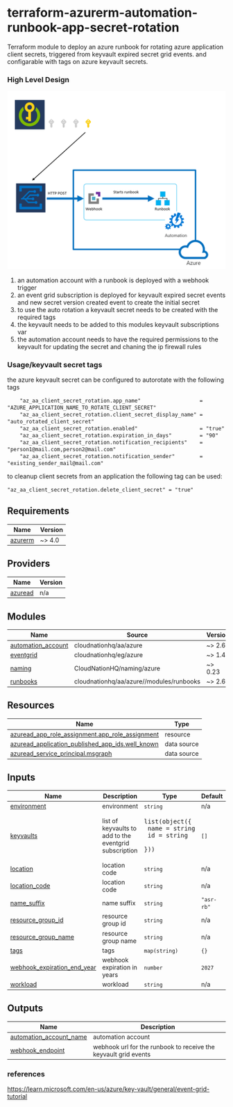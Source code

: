 # terraform-azurerm-automation-runbook-app-secret-rotation
Terraform module to deploy an azure runbook for rotating azure application client secrets, triggered from keyvault expired secret grid events.
and configarable with tags on azure keyvault secrets.

### High Level Design

![Solution high Level Design](./media/high_level_design.png)

1. an automation account with a runbook is deployed with a webhook trigger
2. an event grid subscription is deployed for keyvault expired secret events and
   new secret version created event to create the initial secret
3. to use the auto rotation a keyvault secret needs to be created with the required tags
4. the keyvault needs to be added to this modules keyvault subscriptions var
5. the automation account needs to have the required permissions to the keyvault for updating the secret and chaning the ip firewall rules

### Usage/keyvault secret tags

the azure keyvault secret can be configured to autorotate with the following tags

```
    "az_aa_client_secret_rotation.app_name"                   = "AZURE_APPLICATION_NAME_TO_ROTATE_CLIENT_SECRET"
    "az_aa_client_secret_rotation.client_secret_display_name" = "auto_rotated_client_secret"
    "az_aa_client_secret_rotation.enabled"                    = "true"
    "az_aa_client_secret_rotation.expiration_in_days"         = "90"
    "az_aa_client_secret_rotation.notification_recipients"    = "person1@mail.com,person2@mail.com"
    "az_aa_client_secret_rotation.notification_sender"        = "existing_sender_mail@mail.com"
```

to cleanup  client secrets from an application the following tag can be used:

```
"az_aa_client_secret_rotation.delete_client_secret" = "true"
```


<!-- BEGIN_TF_DOCS -->
## Requirements

| Name | Version |
|------|---------|
| <a name="requirement_azurerm"></a> [azurerm](#requirement\_azurerm) | ~> 4.0 |

## Providers

| Name | Version |
|------|---------|
| <a name="provider_azuread"></a> [azuread](#provider\_azuread) | n/a |

## Modules

| Name | Source | Version |
|------|--------|---------|
| <a name="module_automation_account"></a> [automation\_account](#module\_automation\_account) | cloudnationhq/aa/azure | ~> 2.6 |
| <a name="module_eventgrid"></a> [eventgrid](#module\_eventgrid) | cloudnationhq/eg/azure | ~> 1.4 |
| <a name="module_naming"></a> [naming](#module\_naming) | CloudNationHQ/naming/azure | ~> 0.23 |
| <a name="module_runbooks"></a> [runbooks](#module\_runbooks) | cloudnationhq/aa/azure//modules/runbooks | ~> 2.6 |

## Resources

| Name | Type |
|------|------|
| [azuread_app_role_assignment.app_role_assignment](https://registry.terraform.io/providers/hashicorp/azuread/latest/docs/resources/app_role_assignment) | resource |
| [azuread_application_published_app_ids.well_known](https://registry.terraform.io/providers/hashicorp/azuread/latest/docs/data-sources/application_published_app_ids) | data source |
| [azuread_service_principal.msgraph](https://registry.terraform.io/providers/hashicorp/azuread/latest/docs/data-sources/service_principal) | data source |

## Inputs

| Name | Description | Type | Default | Required |
|------|-------------|------|---------|:--------:|
| <a name="input_environment"></a> [environment](#input\_environment) | environment | `string` | n/a | yes |
| <a name="input_keyvaults"></a> [keyvaults](#input\_keyvaults) | list of keyvaults to add to the eventgrid subscription | <pre>list(object({<br/>    name = string<br/>    id   = string<br/>  }))</pre> | `[]` | no |
| <a name="input_location"></a> [location](#input\_location) | location code | `string` | n/a | yes |
| <a name="input_location_code"></a> [location\_code](#input\_location\_code) | location code | `string` | n/a | yes |
| <a name="input_name_suffix"></a> [name\_suffix](#input\_name\_suffix) | name suffix | `string` | `"asr-rb"` | no |
| <a name="input_resource_group_id"></a> [resource\_group\_id](#input\_resource\_group\_id) | resource group id | `string` | n/a | yes |
| <a name="input_resource_group_name"></a> [resource\_group\_name](#input\_resource\_group\_name) | resource group name | `string` | n/a | yes |
| <a name="input_tags"></a> [tags](#input\_tags) | tags | `map(string)` | `{}` | no |
| <a name="input_webhook_expiration_end_year"></a> [webhook\_expiration\_end\_year](#input\_webhook\_expiration\_end\_year) | webhook expiration in years | `number` | `2027` | no |
| <a name="input_workload"></a> [workload](#input\_workload) | workload | `string` | n/a | yes |

## Outputs

| Name | Description |
|------|-------------|
| <a name="output_automation_account_name"></a> [automation\_account\_name](#output\_automation\_account\_name) | automation account |
| <a name="output_webhook_endpoint"></a> [webhook\_endpoint](#output\_webhook\_endpoint) | webhook url for the runbook to receive the keyvault grid events |
<!-- END_TF_DOCS -->

### references
https://learn.microsoft.com/en-us/azure/key-vault/general/event-grid-tutorial
